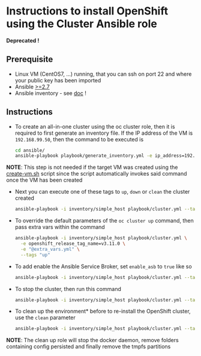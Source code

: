 # Instructions to install OpenShift using the Cluster Ansible role

**Deprecated !**

## Prerequisite

  - Linux VM (CentOS7, ...) running, that you can ssh on port 22 and where your public key has been imported
  - Ansible [>=2.7](http://docs.ansible.com/ansible/latest/installation_guide/intro_installation.html)
  - Ansible inventory - see [doc](inventory.md) ! 
  
## Instructions

- To create an all-in-one cluster using the oc cluster role, then it is required to first generate an inventory file.
  If the IP address of the VM is `192.168.99.50`, then the command to be executed is
  
  ```bash
  cd ansible/
  ansible-playbook playbook/generate_inventory.yml -e ip_address=192.168.99.50 -e type=simple
  ```
  
**NOTE**: This step is not needed if the target VM was created using the [create-vm.sh](../sandbox/virtualbox/create-vm.sh) script
since the script automatically invokes said command once the VM has been created  

- Next you can execute one of these tags to `up`, `down` or `clean` the cluster created

  ```bash
  ansible-playbook -i inventory/simple_host playbook/cluster.yml --tags "up" 
  ```

- To override the default parameters of the `oc cluster up` command, then pass extra vars within the command 

  ```bash
  ansible-playbook -i inventory/simple_host playbook/cluster.yml \
    -e openshift_release_tag_name=v3.11.0 \
    -e "@extra_vars.yml" \
    --tags "up" 
  ```

- To add enable the Ansible Service Broker, set `enable_asb` to `true` like so

  ```bash
  ansible-playbook -i inventory/simple_host playbook/cluster.yml --tags "up" -e enable="service-catalog,automation-service-broker" 
  ```

- To stop the cluster, then run this command

  ```bash
  ansible-playbook -i inventory/simple_host playbook/cluster.yml --tags "down" 
  ```
  
- To clean up the environment* before to re-install the OpenShift cluster, use the `clean` parameter

  ```bash
  ansible-playbook -i inventory/simple_host playbook/cluster.yml --tags "clean" 
  ```

**NOTE**: The clean up role will stop the docker daemon, remove folders containing config persisted and finally remove the tmpfs partitions
